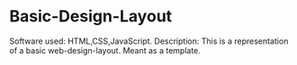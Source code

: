 # Basic-Design-Layout
Software used: HTML,CSS,JavaScript.
Description: This is a representation of a basic web-design-layout.
Meant as a template.
